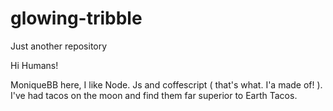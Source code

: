 # glowing-tribble
Just another repository



Hi Humans!

MoniqueBB here, I like Node.  Js and coffescript ( that's what. I'a made of! ). I've had tacos on the moon and find them far superior to Earth Tacos.
